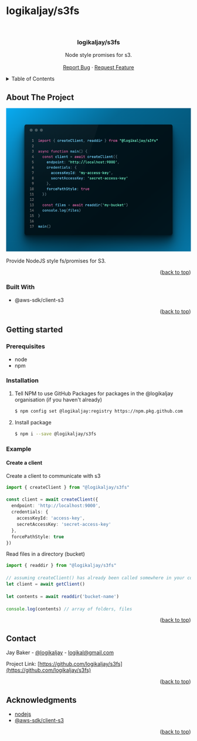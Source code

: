 # logikaljay/s3fs

<div id="top"></div>

<br />
<div align="center">

  <h3 align="center">logikaljay/s3fs</h3>

  <p align="center">
    Node style promises for s3.
    <br />
    <br />
    <a href="https://github.com/logikaljay/s3fs/issues">Report Bug</a>
    ·
    <a href="https://github.com/logikaljay/s3fs/issues">Request Feature</a>
  </p>
</div>

<!-- TABLE OF CONTENTS -->
<details>
  <summary>Table of Contents</summary>
  <ol>
    <li>
      <a href="#about-the-project">About The Project</a>
      <ul>
        <li><a href="#built-with">Built With</a></li>
      </ul>
    </li>
    <li>
      <a href="#getting-started">Getting Started</a>
      <ul>
        <li><a href="#prerequisites">Prerequisites</a></li>
        <li><a href="#installation">Installation</a></li>
        <li><a href="#example">Example</a></li>
      </ul>
    </li>
    <li><a href="#contact">Contact</a></li>
    <li><a href="#acknowledgments">Acknowledgments</a></li>
  </ol>
</details>

<!-- ABOUT THE PROJECT -->
## About The Project

[![Screenshot][product-screenshot]](https://s3fs.vercel.app)

Provide NodeJS style fs/promises for S3.

<p align="right">(<a href="#top">back to top</a>)</p>

<!-- Built with -->
### Built With

* @aws-sdk/client-s3

<p align="right">(<a href="#top">back to top</a>)</p>


<!-- Getting started -->
## Getting started

### Prerequisites
* node
* npm

### Installation
1. Tell NPM to use GitHub Packages for packages in the @logikaljay organisation (if you haven't already)
    ```bash
    $ npm config set @logikaljay:registry https://npm.pkg.github.com
    ```
2. Install package
    ```bash
    $ npm i --save @logikaljay/s3fs
    ```

### Example

#### Create a client

Create a client to communicate with s3

```ts
import { createClient } from "@logikaljay/s3fs"

const client = await createClient({
  endpoint: 'http://localhost:9000',
  credentials: {
    accessKeyId: 'access-key',
    secretAccessKey: 'secret-access-key'
  },
  forcePathStyle: true
})
```

Read files in a directory (bucket)
```ts
import { readdir } from "@logikaljay/s3fs"

// assuming createClient() has already been called somewhere in your code.
let client = await getClient()

let contents = await readdir('bucket-name')

console.log(contents) // array of folders, files

```

<p align="right">(<a href="#top">back to top</a>)</p>

<!-- CONTACT -->
## Contact

Jay Baker - [@logikaljay](https://twitter.com/logikaljay) - logikal@gmail.com

Project Link: [https://github.com/logikaljay/s3fs](https://github.com/logikaljay/s3fs)

<p align="right">(<a href="#top">back to top</a>)</p>



<!-- ACKNOWLEDGMENTS -->
## Acknowledgments

* [nodejs](https://nodejs.org/en/)
* [@aws-sdk/client-s3](https://github.com/aws/aws-sdk-js-v3/tree/main/clients/client-s3)

<p align="right">(<a href="#top">back to top</a>)</p>


<!-- MARKDOWN LINKS & IMAGES -->
[contributors-shield]: https://img.shields.io/github/contributors/logikaljay/s3fs.svg?style=for-the-badge
[contributors-url]: https://github.com/logikaljay/s3fs/graphs/contributors
[forks-shield]: https://img.shields.io/github/forks/logikaljay/s3fs.svg?style=for-the-badge
[forks-url]: https://github.com/logikaljay/s3fs/network/members
[stars-shield]: https://img.shields.io/github/stars/logikaljay/s3fs.svg?style=for-the-badge
[stars-url]: https://github.com/logikaljay/s3fs/stargazers
[issues-shield]: https://img.shields.io/github/issues/logikaljay/s3fs.svg?style=for-the-badge
[issues-url]: https://github.com/logikaljay/s3fs/issues
[license-shield]: https://img.shields.io/github/license/logikaljay/s3fs.svg?style=for-the-badge
[license-url]: https://github.com/logikaljay/s3fs/blob/master/LICENSE.txt
[product-screenshot]: https://raw.githubusercontent.com/logikaljay/s3fs/master/screenshot.png